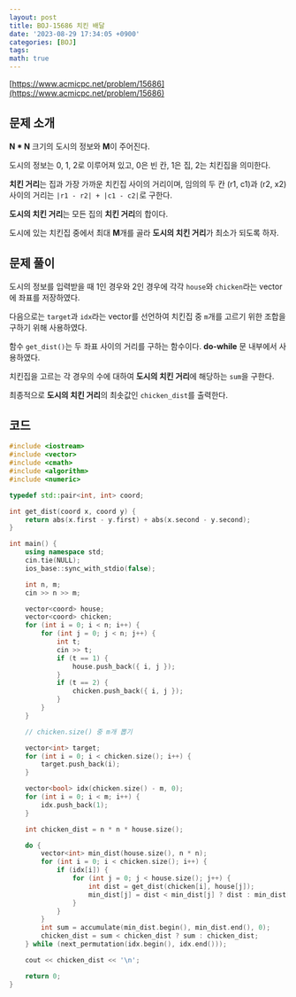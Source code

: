 ```yaml
---
layout: post
title: BOJ-15686 치킨 배달
date: '2023-08-29 17:34:05 +0900'
categories: [BOJ]
tags:
math: true
---
```


[https://www.acmicpc.net/problem/15686](https://www.acmicpc.net/problem/15686)

## 문제 소개

**N * N** 크기의 도시의 정보와 **M**이 주어진다.

도시의 정보는 0, 1, 2로 이루어져 있고, 0은 빈 칸, 1은 집, 2는 치킨집을 의미한다.

**치킨 거리**는 집과 가장 가까운 치킨집 사이의 거리이며, 임의의 두 칸 (r1, c1)과 (r2, x2) 사이의 거리는 `|r1 - r2| + |c1 - c2|`로 구한다.

**도시의 치킨 거리**는 모든 집의 **치킨 거리**의 합이다.

도시에 있는 치킨집 중에서 최대 **M**개를 골라 **도시의 치킨 거리**가 최소가 되도록 하자.

## 문제 풀이

도시의 정보를 입력받을 때 1인 경우와 2인 경우에 각각 `house`와 `chicken`라는 vector에 좌표를 저장하였다.

다음으로는 `target`과 `idx`라는 vector를 선언하여 치킨집 중 `m`개를 고르기 위한 조합을 구하기 위해 사용하였다.

함수 `get_dist()`는 두 좌표 사이의 거리를 구하는 함수이다. **do-while** 문 내부에서 사용하였다.

치킨집을 고르는 각 경우의 수에 대하여 **도시의 치킨 거리**에 해당하는 `sum`을 구한다.

최종적으로 **도시의 치킨 거리**의 최솟값인 `chicken_dist`를 출력한다.

## 코드

```cpp
#include <iostream>
#include <vector>
#include <cmath>
#include <algorithm>
#include <numeric>

typedef std::pair<int, int> coord;

int get_dist(coord x, coord y) {
	return abs(x.first - y.first) + abs(x.second - y.second);
}

int main() {
	using namespace std;
	cin.tie(NULL);
	ios_base::sync_with_stdio(false);

	int n, m;
	cin >> n >> m;

	vector<coord> house;
	vector<coord> chicken;
	for (int i = 0; i < n; i++) {
		for (int j = 0; j < n; j++) {
			int t;
			cin >> t;
			if (t == 1) {
				house.push_back({ i, j });
			}
			if (t == 2) {
				chicken.push_back({ i, j });
			}
		}
	}

	// chicken.size() 중 m개 뽑기

	vector<int> target;
	for (int i = 0; i < chicken.size(); i++) {
		target.push_back(i);
	}

	vector<bool> idx(chicken.size() - m, 0);
	for (int i = 0; i < m; i++) {
		idx.push_back(1);
	}

	int chicken_dist = n * n * house.size();

	do {
		vector<int> min_dist(house.size(), n * n);
		for (int i = 0; i < chicken.size(); i++) {
			if (idx[i]) {
				for (int j = 0; j < house.size(); j++) {
					int dist = get_dist(chicken[i], house[j]);
					min_dist[j] = dist < min_dist[j] ? dist : min_dist[j];
				}
			}
		}
		int sum = accumulate(min_dist.begin(), min_dist.end(), 0);
		chicken_dist = sum < chicken_dist ? sum : chicken_dist;
	} while (next_permutation(idx.begin(), idx.end()));

	cout << chicken_dist << '\n';

	return 0;
}
```